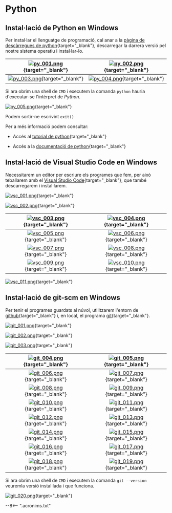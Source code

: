 # Python

## Instal·lació de Python en Windows

Per instal·lar el llenguatge de programació, cal anar a la [pàgina de descàrregues de python][]{target="_blank"}, descarregar la darrera versió pel nostre sistema operatiu i instal·lar-lo.

| [![py_001.png][]][py_001.png]{target="_blank"} | [![py_002.png][]][py_002.png]{target="_blank"} |
|:--:|:--:|
| [![py_003.png][]][py_003.png]{target="_blank"} | [![py_004.png][]][py_004.png]{target="_blank"} |

Si ara obrim una shell de `CMD` i executem la comanda `python` hauria d'executar-se l'intèrpret de *Python*.

[![py_005.png][]][py_005.png]{target="_blank"}

Podem sortir-ne escrivint `exit()`

Per a més informació podem consultar:

* Accés al [tutorial de python][]{target="_blank"}

* Accés a la [documentació de python][]{target="_blank"}


## Instal·lació de Visual Studio Code en Windows

Necessitarem un editor per escriure els programes que fem, per això teballarem amb el [Visual Studio Code][]{target="_blank"}, que també descarregarem i instal·larem.

[![vsc_001.png][]][vsc_001.png]{target="_blank"}

[![vsc_002.png][]][vsc_002.png]{target="_blank"}

| [![vsc_003.png][]][vsc_003.png]{target="_blank"} | [![vsc_004.png][]][vsc_004.png]{target="_blank"} |
|:--:|:--:|
| [![vsc_005.png][]][vsc_005.png]{target="_blank"} | [![vsc_006.png][]][vsc_006.png]{target="_blank"} |
| [![vsc_007.png][]][vsc_007.png]{target="_blank"} | [![vsc_008.png][]][vsc_008.png]{target="_blank"} |
| [![vsc_009.png][]][vsc_009.png]{target="_blank"} | [![vsc_010.png][]][vsc_010.png]{target="_blank"} |


[![vsc_011.png][]][vsc_011.png]{target="_blank"}


## Instal·lació de git-scm en Windows

Per tenir el programes guardats al núvol, utilitzarem l'entorn de [github][]{target="_blank"} i, en local, el programa [git][]{target="_blank"}.


[![git_001.png][]][git_001.png]{target="_blank"}

[![git_002.png][]][git_002.png]{target="_blank"}

[![git_003.png][]][git_003.png]{target="_blank"}

| [![git_004.png][]][git_004.png]{target="_blank"} | [![git_005.png][]][git_005.png]{target="_blank"} |
|:--:|:--:|
| [![git_006.png][]][git_006.png]{target="_blank"} | [![git_007.png][]][git_007.png]{target="_blank"} |
| [![git_008.png][]][git_008.png]{target="_blank"} | [![git_009.png][]][git_009.png]{target="_blank"} |
| [![git_010.png][]][git_010.png]{target="_blank"} | [![git_011.png][]][git_011.png]{target="_blank"} |
| [![git_012.png][]][git_012.png]{target="_blank"} | [![git_013.png][]][git_013.png]{target="_blank"} |
| [![git_014.png][]][git_014.png]{target="_blank"} | [![git_015.png][]][git_015.png]{target="_blank"} |
| [![git_016.png][]][git_016.png]{target="_blank"} | [![git_017.png][]][git_017.png]{target="_blank"} |
| [![git_018.png][]][git_018.png]{target="_blank"} | [![git_019.png][]][git_019.png]{target="_blank"} |

Si ara obrim una shell de `CMD` i executem la comanda `git --version` veuremla versió instal·lada i que funciona.

[![git_020.png][]][git_020.png]{target="_blank"}


[pàgina de descàrregues de python]: https://www.python.org/downloads/   "Python Download"
[tutorial de python]:               https://docs.python.org/tutorial/   "Tutorial de Python"
[documentació de python]:           https://docs.python.org/            "Documentació de Python"

[py_001.png]:        ./img/py_001.png                   "Descàrrega"
[py_002.png]:        ./img/py_002.png                   "Instal·lació"
[py_003.png]:        ./img/py_003.png                   "Instal·lació"
[py_004.png]:        ./img/py_004.png                   "Instal·lació"
[py_005.png]:        ./img/py_005.png                   "Execució intèrpret"
[vsc_001.png]:        ./img/vsc_001.png                   "Visual Studio Code"
[vsc_002.png]:        ./img/vsc_002.png                   "Visual Studio Code"
[vsc_003.png]:        ./img/vsc_003.png                   "Visual Studio Code"
[vsc_004.png]:        ./img/vsc_004.png                   "Visual Studio Code"
[vsc_005.png]:        ./img/vsc_005.png                   "Visual Studio Code"
[vsc_006.png]:        ./img/vsc_006.png                   "Visual Studio Code"
[vsc_007.png]:        ./img/vsc_007.png                   "Visual Studio Code"
[vsc_008.png]:        ./img/vsc_008.png                   "Visual Studio Code"
[vsc_009.png]:        ./img/vsc_009.png                   "Visual Studio Code"
[vsc_010.png]:        ./img/vsc_010.png                   "Visual Studio Code"
[vsc_011.png]:        ./img/vsc_011.png                   "Visual Studio Code"

[git_001.png]:        ./img/git_001.png                   "git"
[git_002.png]:        ./img/git_002.png                   "git"
[git_003.png]:        ./img/git_003.png                   "git"
[git_004.png]:        ./img/git_004.png                   "git"
[git_005.png]:        ./img/git_005.png                   "git"
[git_006.png]:        ./img/git_006.png                   "git"
[git_007.png]:        ./img/git_007.png                   "git"
[git_008.png]:        ./img/git_008.png                   "git"
[git_009.png]:        ./img/git_009.png                   "git"
[git_010.png]:        ./img/git_010.png                   "git"
[git_011.png]:        ./img/git_011.png                   "git"
[git_012.png]:        ./img/git_012.png                   "git"
[git_013.png]:        ./img/git_013.png                   "git"
[git_014.png]:        ./img/git_014.png                   "git"
[git_015.png]:        ./img/git_015.png                   "git"
[git_016.png]:        ./img/git_016.png                   "git"
[git_017.png]:        ./img/git_017.png                   "git"
[git_018.png]:        ./img/git_018.png                   "git"
[git_019.png]:        ./img/git_019.png                   "git"
[git_020.png]:        ./img/git_020.png                   "git"

[Visual Studio Code]:   https://code.visualstudio.com/  "VSCode"
[github]:               https://github.com/             "github.com"
[git]:                  https://git-scm.com/            "git"


--8<-- ".acronims.txt"
